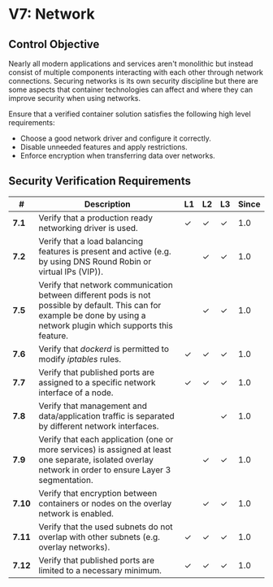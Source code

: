 # V7: Network

## Control Objective

Nearly all modern applications and services aren't monolithic but instead consist of multiple components interacting with each other through network connections. Securing networks is its own security discipline but there are some aspects that container technologies can affect and where they can improve security when using networks.

Ensure that a verified container solution satisfies the following high level requirements:

* Choose a good network driver and configure it correctly.
* Disable unneeded features and apply restrictions.
* Enforce encryption when transferring data over networks.

## Security Verification Requirements

| # | Description | L1 | L2 | L3 | Since |
| --- | --- | --- | --- | -- | -- |
| **7.1** | Verify that a production ready networking driver is used. | ✓ | ✓ | ✓ | 1.0 |
| **7.2** | Verify that a load balancing features is present and active (e.g. by using DNS Round Robin or virtual IPs (VIP)). |  | ✓ | ✓ | 1.0 |
| **7.5** | Verify that network communication between different pods is not possible by default. This can for example be done by using a network plugin which supports this feature. |  | ✓ | ✓ | 1.0 |
| **7.6** | Verify that _dockerd_ is permitted to modify _iptables_ rules. | ✓ | ✓ | ✓ | 1.0 |
| **7.7** | Verify that published ports are assigned to a specific network interface of a node. | ✓ | ✓ | ✓ | 1.0 |
| **7.8** | Verify that management and data/application traffic is separated by different network interfaces. |  |  | ✓ | 1.0 |
| **7.9** | Verify that each application (one or more services) is assigned at least one separate, isolated overlay network in order to ensure Layer 3 segmentation. |  | ✓ | ✓ | 1.0 |
| **7.10** | Verify that encryption between containers or nodes on the overlay network is enabled. |  | ✓ | ✓ | 1.0 |
| **7.11** | Verify that the used subnets do not overlap with other subnets (e.g. overlay networks). | ✓ | ✓ | ✓ | 1.0 |
| **7.12** | Verify that published ports are limited to a necessary minimum. | ✓ | ✓ | ✓ | 1.0 |
